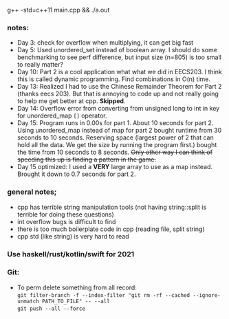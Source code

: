 g++ -std=c++11 main.cpp && ./a.out

### notes:
- Day 3: check for overflow when multiplying, it can get big fast
- Day 5: Used unordered\_set instead of boolean array. I should do some benchmarking to see perf difference, but input size (n=805) is too small to really matter?
- Day 10: Part 2 is a cool application what what we did in EECS203. I think this is called dynamic programming. Find combinations in O(n) time.
- Day 13: Realized I had to use the Chinese Remainder Theorem for Part 2 (thanks eecs 203). But that is annoying to code up and not really going to help me get better at cpp. **Skipped**.
- Day 14: Overflow error from converting from unsigned long to int in key for unordered_map ```[]``` operator.
- Day 15: Program runs in 0.00s for part 1. About 10 seconds for part 2. 
  Using unordered_map instead of map for part 2 bought runtime from 30 seconds to 10 seconds. 
  Reserving space (largest power of 2 that can hold all the data. We get the size by running the program first.) bought the time from 10 seconds to 8 seconds.
  ~~Only other way I can think of speeding this up is finding a pattern in the game.~~ 
- Day 15 optimized: I used a **VERY** large array to use as a map instead. Brought it down to 0.7 seconds for part 2.


### general notes;
- cpp has terrible string manipulation tools (not having string::split is terrible for doing these questions)
- int overflow bugs is difficult to find
- there is too much boilerplate code in cpp (reading file, split string)
- cpp std (like string) is very hard to read

### Use haskell/rust/kotlin/swift for 2021

### Git:  
- To perm delete something from all record:  
    ```git filter-branch -f --index-filter "git rm -rf --cached --ignore-unmatch PATH_TO_FILE" -- --all```  
    ```git push --all --force```